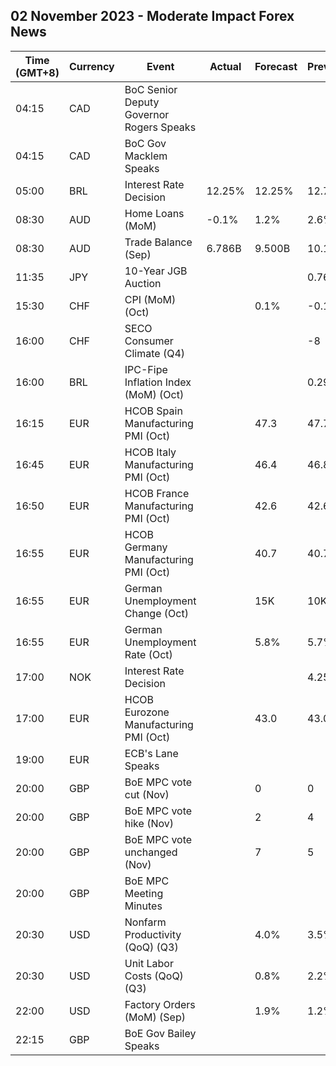 ## 02 November 2023 - Moderate Impact Forex News

| Time (GMT+8) | Currency | Event | Actual | Forecast | Previous |
|------|----------|-------|--------|----------|----------|
| 04:15 | CAD | BoC Senior Deputy Governor Rogers Speaks |  |  |  |
| 04:15 | CAD | BoC Gov Macklem Speaks |  |  |  |
| 05:00 | BRL | Interest Rate Decision | 12.25% | 12.25% | 12.75% |
| 08:30 | AUD | Home Loans (MoM) | -0.1% | 1.2% | 2.6% |
| 08:30 | AUD | Trade Balance (Sep) | 6.786B | 9.500B | 10.161B |
| 11:35 | JPY | 10-Year JGB Auction |  |  | 0.768% |
| 15:30 | CHF | CPI (MoM) (Oct) |  | 0.1% | -0.1% |
| 16:00 | CHF | SECO Consumer Climate (Q4) |  |  | -8 |
| 16:00 | BRL | IPC-Fipe Inflation Index (MoM) (Oct) |  |  | 0.29% |
| 16:15 | EUR | HCOB Spain Manufacturing PMI (Oct) |  | 47.3 | 47.7 |
| 16:45 | EUR | HCOB Italy Manufacturing PMI (Oct) |  | 46.4 | 46.8 |
| 16:50 | EUR | HCOB France Manufacturing PMI (Oct) |  | 42.6 | 42.6 |
| 16:55 | EUR | HCOB Germany Manufacturing PMI (Oct) |  | 40.7 | 40.7 |
| 16:55 | EUR | German Unemployment Change (Oct) |  | 15K | 10K |
| 16:55 | EUR | German Unemployment Rate (Oct) |  | 5.8% | 5.7% |
| 17:00 | NOK | Interest Rate Decision |  |  | 4.25% |
| 17:00 | EUR | HCOB Eurozone Manufacturing PMI (Oct) |  | 43.0 | 43.0 |
| 19:00 | EUR | ECB's Lane Speaks |  |  |  |
| 20:00 | GBP | BoE MPC vote cut (Nov) |  | 0 | 0 |
| 20:00 | GBP | BoE MPC vote hike (Nov) |  | 2 | 4 |
| 20:00 | GBP | BoE MPC vote unchanged (Nov) |  | 7 | 5 |
| 20:00 | GBP | BoE MPC Meeting Minutes |  |  |  |
| 20:30 | USD | Nonfarm Productivity (QoQ) (Q3) |  | 4.0% | 3.5% |
| 20:30 | USD | Unit Labor Costs (QoQ) (Q3) |  | 0.8% | 2.2% |
| 22:00 | USD | Factory Orders (MoM) (Sep) |  | 1.9% | 1.2% |
| 22:15 | GBP | BoE Gov Bailey Speaks |  |  |  |
